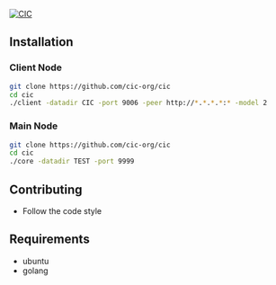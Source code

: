 [![CIC](https://www.cellintel.io/img/CI_logo-01.png)](https://www.cellintel.io/)

## Installation
### Client Node
``` bash
git clone https://github.com/cic-org/cic
cd cic
./client -datadir CIC -port 9006 -peer http://*.*.*.*:* -model 2
```
### Main Node
``` bash
git clone https://github.com/cic-org/cic
cd cic
./core -datadir TEST -port 9999
```
## Contributing

- Follow the code style

## Requirements
- ubuntu
- golang


